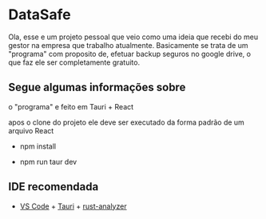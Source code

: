 
# DataSafe

Ola, esse e um projeto pessoal que veio como uma ideia que recebi do meu gestor na empresa que trabalho atualmente.
Basicamente se trata de um "programa" com proposito de, efetuar backup seguros no google drive, o que faz ele ser completamente gratuito.   

## Segue algumas informações sobre
o "programa" e feito em Tauri + React

apos o clone do projeto ele deve ser executado da forma padrão de um arquivo React

- npm install

- npm run taur dev

## IDE recomendada

- [VS Code](https://code.visualstudio.com/) + [Tauri](https://marketplace.visualstudio.com/items?itemName=tauri-apps.tauri-vscode) + [rust-analyzer](https://marketplace.visualstudio.com/items?itemName=rust-lang.rust-analyzer)
